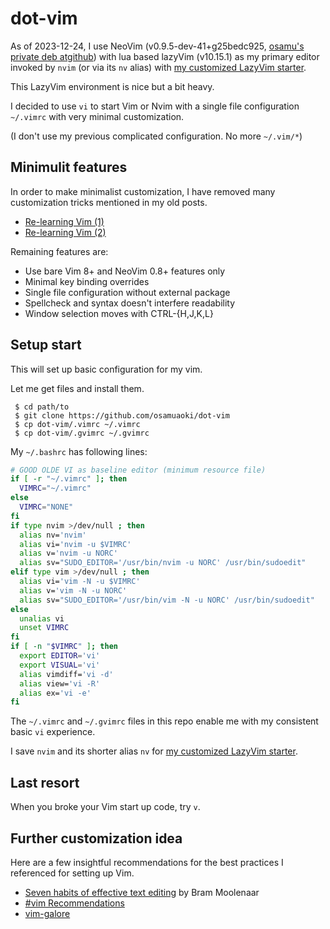# dot-vim

As of 2023-12-24, I use NeoVim (v0.9.5-dev-41+g25bedc925, [osamu's
private deb atgithub](https://osamuaoki.github.io/http/))
with lua based lazyVim (v10.15.1) as my primary editor invoked by
`nvim` (or via its `nv` alias) with
[my customized LazyVim starter](https://github.com/osamuaoki/starter).

This LazyVim environment is nice but a bit heavy.

I decided to use `vi` to start Vim or Nvim with a single file
configuration `~/.vimrc` with very minimal customization.

(I don't use my previous complicated configuration. No more `~/.vim/*`)

## Minimulit features

In order to make minimalist customization, I have removed many
customization tricks mentioned in my old posts.

* [Re-learning Vim (1)](https://osamuaoki.github.io/en/2019/09/17/vim-learn-1/)
* [Re-learning Vim (2)](https://osamuaoki.github.io/en/2019/09/24/vim-learn-2/)

Remaining features are:

* Use bare Vim 8+ and NeoVim 0.8+ features only
* Minimal key binding overrides
* Single file configuration without external package
* Spellcheck and syntax doesn't interfere readability
* Window selection moves with CTRL-{H,J,K,L}

## Setup start

This will set up basic configuration for my vim.

Let me get files and install them.
```
 $ cd path/to
 $ git clone https://github.com/osamuaoki/dot-vim
 $ cp dot-vim/.vimrc ~/.vimrc
 $ cp dot-vim/.gvimrc ~/.gvimrc
```

My `~/.bashrc` has following lines:

```sh
# GOOD OLDE VI as baseline editor (minimum resource file)
if [ -r "~/.vimrc" ]; then
  VIMRC="~/.vimrc"
else
  VIMRC="NONE"
fi
if type nvim >/dev/null ; then
  alias nv='nvim'
  alias vi='nvim -u $VIMRC'
  alias v='nvim -u NORC'
  alias sv="SUDO_EDITOR='/usr/bin/nvim -u NORC' /usr/bin/sudoedit"
elif type vim >/dev/null ; then
  alias vi='vim -N -u $VIMRC'
  alias v='vim -N -u NORC'
  alias sv="SUDO_EDITOR='/usr/bin/vim -N -u NORC' /usr/bin/sudoedit"
else
  unalias vi
  unset VIMRC
fi
if [ -n "$VIMRC" ]; then
  export EDITOR='vi'
  export VISUAL='vi'
  alias vimdiff='vi -d'
  alias view='vi -R'
  alias ex='vi -e'
fi
```

The `~/.vimrc` and `~/.gvimrc` files in this repo enable me with my
consistent basic `vi` experience.

I save `nvim` and its shorter alias `nv` for
[my customized LazyVim starter](https://github.com/osamuaoki/starter).

##  Last resort

When you broke your Vim start up code, try `v`.

## Further customization idea

Here are a few insightful recommendations for the best practices I
referenced for setting up Vim.

* [Seven habits of effective text editing](https://www.moolenaar.net/habits.html) by Bram Moolenaar
* [#vim Recommendations](https://www.vi-improved.org/recommendations/)
* [vim-galore](https://github.com/mhinz/vim-galore)

<!-- vim:set sts=2 sw=2 expandtab ai si tw=72: -->
